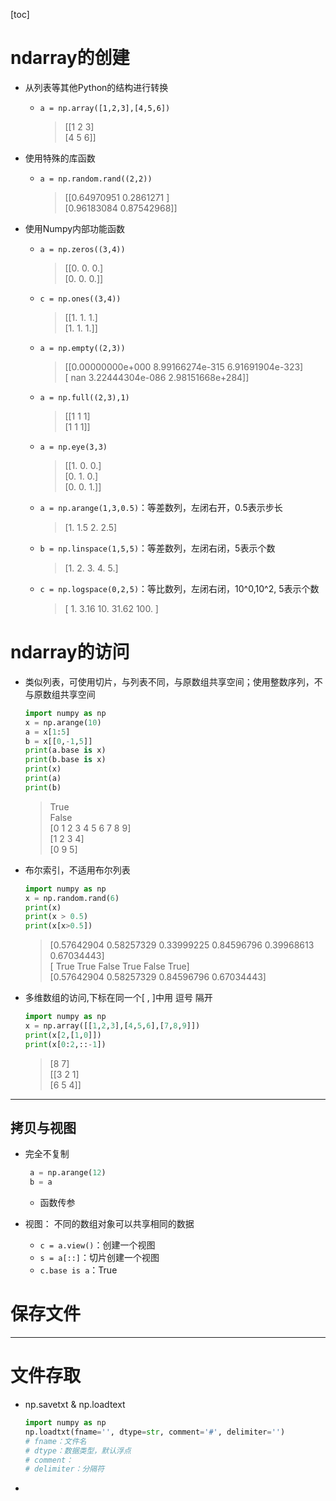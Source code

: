 [toc]

# ndarray的创建

- 从列表等其他Python的结构进行转换
	
	- `a = np.array([1,2,3],[4,5,6])`
	
	  > [[1 2 3]  
	    [4 5 6]]
- 使用特殊的库函数
    - `a = np.random.rand((2,2))`

      > [[0.64970951 0.2861271 ]  
        [0.96183084 0.87542968]]
- 使用Numpy内部功能函数
    - `a = np.zeros((3,4))`
      
         > [[0. 0. 0.]  
            [0. 0. 0.]]
         
    - `c = np.ones((3,4))`
      
       > [[1. 1. 1.]  
       > [1. 1. 1.]]
       
    - `a = np.empty((2,3))`
      
      > [[0.00000000e+000 8.99166274e-315 6.91691904e-323]  
      > [            nan 3.22444304e-086 2.98151668e+284]]
      
    - `a = np.full((2,3),1)`
      
      > [[1 1 1]  
      > [1 1 1]]
      
    - `a = np.eye(3,3)`
      
      > [[1. 0. 0.]  
      > [0. 1. 0.]  
      > [0. 0. 1.]]
      
    - `a = np.arange(1,3,0.5)`：等差数列，左闭右开，0.5表示步长
      
        > [1.  1.5 2.  2.5]
        
    - `b = np.linspace(1,5,5)`：等差数列，左闭右闭，5表示个数
      
        > [1. 2. 3. 4. 5.]
        
    - `c = np.logspace(0,2,5)`：等比数列，左闭右闭，10^0,10^2, 5表示个数
      
        > [ 1.   3.16  10.   31.62   100. ]
        
# ndarray的访问
- 类似列表，可使用切片，与列表不同，与原数组共享空间；使用整数序列，不与原数组共享空间

    ```python
    import numpy as np
    x = np.arange(10)
    a = x[1:5]
    b = x[[0,-1,5]]
    print(a.base is x)
    print(b.base is x)
    print(x)
    print(a)
    print(b)
    ```

    > True  
    > False  
    > [0 1 2 3 4 5 6 7 8 9]  
    > [1 2 3 4]  
    > [0 9 5]

- 布尔索引，不适用布尔列表

    ```python
    import numpy as np
    x = np.random.rand(6)
    print(x)
    print(x > 0.5)
    print(x[x>0.5])
    ```

    > [0.57642904 0.58257329 0.33999225 0.84596796 0.39968613 0.67034443]  
    > [ True  True False  True False  True]  
    > [0.57642904 0.58257329 0.84596796 0.67034443]  

- 多维数组的访问,下标在同一个[  ,  ]中用 逗号 隔开

    ```python
    import numpy as np
    x = np.array([[1,2,3],[4,5,6],[7,8,9]])
    print(x[2,[1,0]])
    print(x[0:2,::-1])
    ```
    
    > [8 7]  
    > [[3 2 1]  
    >  [6 5 4]]

---------------------

## 拷贝与视图

- 完全不复制

   ```python
    a = np.arange(12)
    b = a
    ```

  - 函数传参

- 视图： 不同的数组对象可以共享相同的数据 

  - `c = a.view()`：创建一个视图
  - `s = a[::]`：切片创建一个视图
  - `c.base is a`：True

# 保存文件

-----------------------------------

# 文件存取

- np.savetxt & np.loadtext

  ```python
  import numpy as np
  np.loadtxt(fname='', dtype=str, comment='#', delimiter='')
  # fname：文件名
  # dtype：数据类型，默认浮点
  # comment：
  # delimiter：分隔符
  ```

  

- 